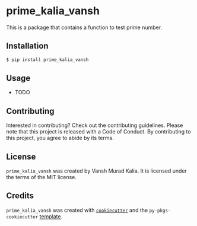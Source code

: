 # prime_kalia_vansh

This is a package that contains a function to test prime number.

## Installation

```bash
$ pip install prime_kalia_vansh
```

## Usage

- TODO

## Contributing

Interested in contributing? Check out the contributing guidelines. Please note that this project is released with a Code of Conduct. By contributing to this project, you agree to abide by its terms.

## License

`prime_kalia_vansh` was created by Vansh Murad Kalia. It is licensed under the terms of the MIT license.

## Credits

`prime_kalia_vansh` was created with [`cookiecutter`](https://cookiecutter.readthedocs.io/en/latest/) and the `py-pkgs-cookiecutter` [template](https://github.com/py-pkgs/py-pkgs-cookiecutter).
